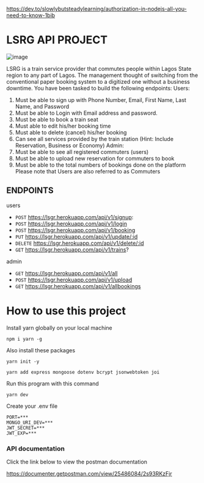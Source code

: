
https://dev.to/slowlybutsteadylearning/authorization-in-nodejs-all-you-need-to-know-1bib

# LSRG API PROJECT
![image](https://png.pngtree.com/png-vector/20221108/ourmid/pngtree-cartoon-train-illustration-png-image_6435933.png)

LSRG is a train service provider that commutes people within Lagos State
region to any part of Lagos. The management thought of switching from the
conventional paper booking system to a digitized one without a business
downtime. You have been tasked to build the following endpoints:
Users:

1. Must be able to sign up with Phone Number, Email, First Name, Last Name,
   and Password
2. Must be able to Login with Email address and password.
3. Must be able to book a train seat
4. Must able to edit his/her booking time
5. Must able to delete (cancel) his/her booking
6. Can see all services provided by the train station (Hint: Include Reservation,
   Business or Economy)
   Admin:
7. Must be able to see all registered commuters (users)
8. Must be able to upload new reservation for commuters to book
9. Must be able to the total numbers of bookings done on the platform
   Please note that Users are also referred to as Commuters

## ENDPOINTS

users

- `POST` https://lsgr.herokuapp.com/api/v1/signup:
- `POST` https://lsgr.herokuapp.com/api/v1/login
- `POST` https://lsgr.herokuapp.com/api/v1/booking
- `PUT` https://lsgr.herokuapp.com/api/v1/update/:id
- `DELETE` https://lsgr.herokuapp.com/api/v1/delete/:id
- `GET` https://lsgr.herokuapp.com/api/v1/trains?

 admin
- `GET` https://lsgr.herokuapp.com/api/v1/all
- `POST` https://lsgr.herokuapp.com/api/v1/upload
- `GET` https://lsgr.herokuapp.com/api/v1/allbookings

# How to use this project

Install yarn globally on your local machine

```
npm i yarn -g
```

Also install these packages

```
yarn init -y
```

```
yarn add express mongoose dotenv bcrypt jsonwebtoken joi
```

Run this program with this command

```
yarn dev
```
Create your .env file

```
PORT=***
MONGO_URI_DEV=***
JWT_SECRET=***
JWT_EXP=***
```

### API documentation
Click the link below to view the postman documentation

https://documenter.getpostman.com/view/25486084/2s93RKzFjr
